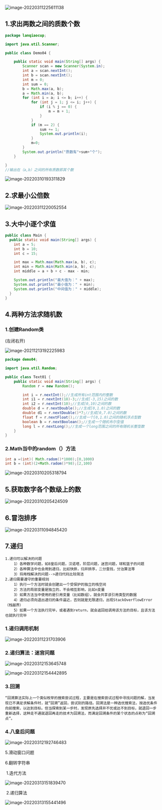![image-20220311225611138](C:\Users\17377\AppData\Roaming\Typora\typora-user-images\image-20220311225611138.png)

## 1.求出两数之间的质数个数

```java
package lanqiaocup;

import java.util.Scanner;

public class Demo04 {

	public static void main(String[] args) {
		Scanner scan = new Scanner(System.in);
		int a = scan.nextInt();
		int b = scan.nextInt();
		int m = 0;
		int sum = 0;
		b = Math.max(a, b);
		a = Math.min(a, b);
		for (int i = a; i <= b; i++) {
			for (int j = 1; j <= i; j++) {
				if (i % j == 0) {
					m = m + 1;
				}
			}
			if (m == 2) {
				sum += 1;
				System.out.println(i);
			}
			m=0;
		}
		System.out.println("质数有"+sum+"个");
	}

}
//输出在（a,b）之间的所有质数即其个数
```

![image-20220310193311829](C:\Users\17377\AppData\Roaming\Typora\typora-user-images\image-20220310193311829.png)

## 2.求最小公倍数

![image-20220311220052554](C:\Users\17377\AppData\Roaming\Typora\typora-user-images\image-20220311220052554.png)

## 3.大中小逐个求值

```java
public class Main {
  public static void main(String[] args) {
    int a = 5;
    int b = 10;
    int c = 15;

    int max = Math.max(Math.max(a, b), c);
    int min = Math.min(Math.min(a, b), c);
    int middle = a + b + c - max - min;

    System.out.println("最大值为：" + max);
    System.out.println("最小值为：" + min);
    System.out.println("中间值为：" + middle);
  }
}
```



## 4.两种方法求随机数

### 1.创建Random类

(左闭右开)

![image-20211213192225983](C:\Users\17377\AppData\Roaming\Typora\typora-user-images\image-20211213192225983.png)

```java
package demo04;

import java.util.Random;

public class Text01 {
    public static void main(String[] args) {
        Random r = new Random();

        int i = r.nextInt();//生成所有int范围内的整数
        int i1 = r.nextInt(18)-3;//生成[-3,15)之间的数
        int i2 = r.nextInt(10);//生成[0,10)之间的数
        double d = r.nextDouble();//生成[0,1.0)之间的数
        double d1 = r.nextDouble()*7;//生成[0,7.0)之间的数
        float f = r.nextFloat();//生成一个[0,1.0)之间的随机浮点型数
        boolean b = r.nextBoolean();//生成一个随机布尔型值
        long l = r.nextLong();//生成一个long范围之间的所有随机长整型数
    }
}

```

### 2.Math当中的random（）方法

```java
int a =(int)( Math.radom()*1000);[0,1000)
int b = (int)(2+Math.radom()*98);[2,100)                              
```

![image-20220310205318794](C:\Users\17377\AppData\Roaming\Typora\typora-user-images\image-20220310205318794.png)

## 5.获取数字各个数级上的数

![image-20220310205424509](C:\Users\17377\AppData\Roaming\Typora\typora-user-images\image-20220310205424509.png)

## 6.冒泡排序

![image-20220311094845420](C:\Users\17377\AppData\Roaming\Typora\typora-user-images\image-20220311094845420.png)

## 7.递归

```
1.递归可以解决的问题
    1）各种数学问题，如8皇后问题，汉诺塔，阶层问题，迷宫问题，球和篮子的问题
    2）各种算法中也会用到递归，比如快排，归并排序，二分查找，分治算法等
    3）将用栈解决的问题-->递归代码比较简洁
2.递归需要遵守的重要规则    
    1）执行一个方法时就会创建出一个受保护的独立的栈空间
    2）方法的局部变量是独立的，不会相互影响，比如n变量
    3）如果方法当中使用的是引用变量（比如数组），就会共享该引用类型的数据
    4）递归必须向退出递归的条件逼近，否则就是无限递归，出现StackOverflowError（栈越界）
    5）如果一个方法执行完毕，或者遇到return，就会返回给调用该方法的目标，且该方法也就执行完毕
```

### 1.递归调用机制

![image-20220311231703906](C:\Users\17377\AppData\Roaming\Typora\typora-user-images\image-20220311231703906.png)

### 2.递归算法：迷宫问题

![image-20220312153645748](C:\Users\17377\AppData\Roaming\Typora\typora-user-images\image-20220312153645748.png)

![image-20220312154442895](C:\Users\17377\AppData\Roaming\Typora\typora-user-images\image-20220312154442895.png)

### 3.回溯

```
“回溯算法实际上一个类似枚举的搜索尝试过程，主要是在搜索尝试过程中寻找问题的解，当发现已不满足求解条件时，就“回溯”返回，尝试别的路径。回溯法是一种选优搜索法，按选优条件向前搜索，以达到目标。但当探索到某一步时，发现原先选择并不优或达不到目标，就退回一步重新选择，这种走不通就退回再走的技术为回溯法，而满足回溯条件的某个状态的点称为“回溯点”。
```

### 4.八皇后问题

![image-20220312192746483](C:\Users\17377\AppData\Roaming\Typora\typora-user-images\image-20220312192746483.png)

5.滑动窗口问题

6.翻转字符串

​	1.迭代方法

![image-20220313151839470](C:\Users\17377\AppData\Roaming\Typora\typora-user-images\image-20220313151839470.png)

​	2.递归算法

![image-20220313155441496](C:\Users\17377\AppData\Roaming\Typora\typora-user-images\image-20220313155441496.png)
